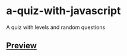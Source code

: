 # a-quiz-with-javascript
A quiz with levels and random questions

## [Preview](https://otmani98.github.io/a-quiz-with-javascript/)
